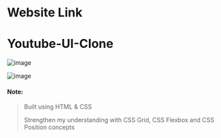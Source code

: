 
#  Website Link



# Youtube-UI-Clone

![image](https://user-images.githubusercontent.com/123357802/232805331-7df6c188-190f-42fc-b97d-9142d70766ad.png)

![image](https://user-images.githubusercontent.com/123357802/232804975-42243d93-2bfd-44b4-bd14-741faf5ba5b7.png)



#### Note:
> Built using HTML & CSS
> 
> Strengthen my understanding with CSS Grid, CSS Flexbox and CSS Position concepts
